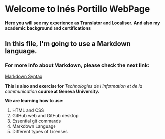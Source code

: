 # Welcome to Inés Portillo WebPage

**Here you will see my experience as Translator and Localiser.**
**And also my academic background and certifications**

## In this file, I'm going to use a Markdown language.

### For more info about Markdown, please check the next link:
[Markdown Syntax](https://www.markdownguide.org/cheat-sheet)

**This is also and exercise for** *Technologies de l'information et de la communication* **course at Geneva University.**

**We are learning how to use:**
1. HTML and CSS
2. GitHub web and GitHub desktop
3. Essential git commands
4. Markdown Language
5. Different types of Licenses


[^1]: This is just an exercise, the repository is not yet finished.